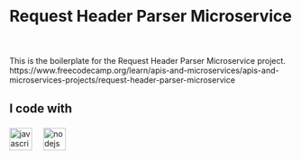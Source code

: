 <br clear="both">

<h1 align="left">Request Header Parser Microservice</h1>

###

<br clear="both">

<p align="left">This is the boilerplate for the Request Header Parser Microservice project. https://www.freecodecamp.org/learn/apis-and-microservices/apis-and-microservices-projects/request-header-parser-microservice</p>

###

<h2 align="left">I code with</h2>

###

<div align="left">
  <img src="https://cdn.jsdelivr.net/gh/devicons/devicon/icons/javascript/javascript-original.svg" height="40" alt="javascript logo"  />
  <img width="12" />
  <img src="https://cdn.jsdelivr.net/gh/devicons/devicon/icons/nodejs/nodejs-original.svg" height="40" alt="nodejs logo"  />
</div>

###
